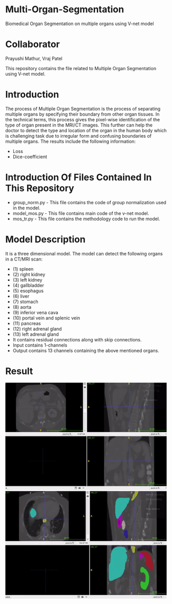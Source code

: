 # Multi-Organ-Segmentation
Biomedical Organ Segmentation on multiple organs using V-net model

# Collaborator
Prayushi Mathur, Vraj Patel

This repository contains the file related to Multiple Organ Segmentation using V-net model.

# Introduction
The process of Multiple Organ Segmentation is the process of separating multiple organs by specifying their boundary from other organ tissues. In the technical terms, this process gives the pixel-wise identification of the type of organ present in the MRI/CT images. This further can help the doctor to detect the type and location of the organ in the human body which is challenging task due to irregular form and confusing boundaries of multiple organs. The results include the following information:
- Loss
- Dice-coefficient

# Introduction Of Files Contained In This Repository
- group_norm.py - This file contains the code of group normalization used in the model.
- model_mos.py - This file contains main code of the v-net model.
- mos_tr.py - This file contains the methodology code to run the model.

# Model Description
It is a three dimensional model.
The model can detect the following organs in a CT/MRI scan:
- (1) spleen
- (2) right kidney
- (3) left kidney
- (4) gallbladder
- (5) esophagus
- (6) liver
- (7) stomach
- (8) aorta
- (9) inferior vena cava
- (10) portal vein and splenic vein
- (11) pancreas
- (12) right adrenal gland
- (13) left adrenal gland
- It contains residual connections along with skip connections.
- Input contains 1-channels
- Output contains 13 channels containing the above mentioned organs.

# Result
<img src="results/input.gif" alt="gif" class="inline"/><br>
<img src="results/output.gif" alt="gif" class="inline"/><br>
